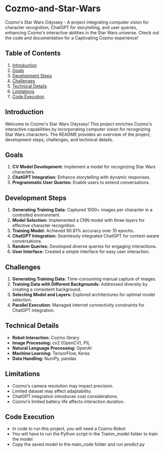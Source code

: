# Cozmo-and-Star-Wars
Cozmo's Star Wars Odyssey - A project integrating computer vision for character recognition, ChatGPT for storytelling, and user queries, enhancing Cozmo's interactive abilities in the Star Wars universe. Check out the code and documentation for a Captivating Cozmo experience!

## Table of Contents

1. [Introduction](#introduction)
2. [Goals](#goals)
3. [Development Steps](#development-steps)
4. [Challenges](#challenges)
5. [Technical Details](#technical-details)
6. [Limitations](#limitations)
7. [Code Execution](#code-execution)

## Introduction

Welcome to Cozmo's Star Wars Odyssey! This project enriches Cozmo's interactive capabilities by incorporating computer vision for recognizing Star Wars characters. The README provides an overview of the project, development steps, challenges, and technical details.

## Goals

1. **CV Model Development:** Implement a model for recognizing Star Wars characters.
2. **ChatGPT Integration:** Enhance storytelling with dynamic responses.
3. **Programmatic User Queries:** Enable users to extend conversations.

## Development Steps

1. **Generating Training Data:** Captured 1000+ images per character in a controlled environment.
2. **Model Selection:** Implemented a CNN model with three layers for effective character recognition.
3. **Training Model:** Achieved 90.81% accuracy over 10 epochs.
4. **ChatGPT Integration:** Seamlessly integrated ChatGPT for context-aware conversations.
5. **Random Queries:** Developed diverse queries for engaging interactions.
6. **User Interface:** Created a simple interface for easy user interaction.

## Challenges

1. **Generating Training Data:** Time-consuming manual capture of images.
2. **Training Data with Different Backgrounds:** Addressed diversity by creating a consistent background.
3. **Selecting Model and Layers:** Explored architectures for optimal model selection.
4. **Parallel Execution:** Managed internet connectivity constraints for ChatGPT integration.

## Technical Details

- **Robot Interaction:** Cozmo library
- **Image Processing:** cv2 (OpenCV), PIL
- **Natural Language Processing:** OpenAI
- **Machine Learning:** TensorFlow, Keras
- **Data Handling:** NumPy, pandas

## Limitations

- Cozmo's camera resolution may impact precision.
- Limited dataset may affect adaptability.
- ChatGPT integration introduces cost considerations.
- Cozmo's limited battery life affects interaction duration.

## Code Execution

- In code to run this project, you will need a Cozmo Robot
- You will have to run the Python script in the Trainin_model folder to train the model
- Copy the saved model to the main_code folder and run predict.py 
